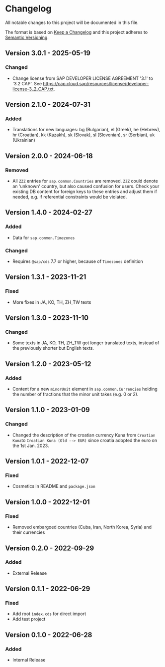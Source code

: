 # Changelog

All notable changes to this project will be documented in this file.

The format is based on [Keep a Changelog](http://keepachangelog.com/en/1.0.0/)
and this project adheres to [Semantic Versioning](http://semver.org/spec/v2.0.0.html).

<!-- New version information is automatically added after line 8 -->

## Version 3.0.1 - 2025-05-19

### Changed

- Change license from SAP DEVELOPER LICENSE AGREEMENT '3.1' to '3.2 CAP'. See https://cap.cloud.sap/resources/license/developer-license-3_2_CAP.txt.

## Version 2.1.0 - 2024-07-31

### Added

- Translations for new languages: bg (Bulgarian), el (Greek), he (Hebrew), hr (Croatian), kk (Kazakh), sk (Slovak), sl (Slovenian), sr (Serbian), uk (Ukrainian)

## Version 2.0.0 - 2024-06-18

### Removed

- All `ZZZ` entries for `sap.common.Countries` are removed.  `ZZZ` could denote an 'unknown' country, but also caused confusion for users.  Check your existing DB content for foreign keys to these entries and adjust them if needed, e.g. if referential constraints would be violated.


## Version 1.4.0 - 2024-02-27

### Added

- Data for `sap.common.Timezones`

### Changed

- Requires `@sap/cds` 7.7 or higher, because of `Timezones` definition

## Version 1.3.1 - 2023-11-21

### Fixed

- More fixes in JA, KO, TH, ZH_TW texts

## Version 1.3.0 - 2023-11-10

### Changed

- Some texts in JA, KO, TH, ZH_TW got longer translated texts, instead of the previously shorter but English texts.

## Version 1.2.0 - 2023-05-12

### Added

- Content for a new `minorUnit` element in `sap.common.Currencies` holding the number of fractions that the minor unit takes (e.g. 0 or 2).

## Version 1.1.0 - 2023-01-09

### Changed

- Changed the description of the croatian currency Kuna from `Croatian Kuna`to `Croatian Kuna (Old --> EUR)` since croatia adopted the euro on the 1st Jan. 2023.

## Version 1.0.1 - 2022-12-07

### Fixed

- Cosmetics in README and `package.json`

## Version 1.0.0 - 2022-12-01

### Fixed

- Removed embargoed countries (Cuba, Iran, North Korea, Syria) and their currencies

## Version 0.2.0 - 2022-09-29

### Added

- External Release

## Version 0.1.1 - 2022-06-29

### Fixed

- Add root `index.cds` for direct import
- Add test project

## Version 0.1.0 - 2022-06-28

### Added

- Internal Release
